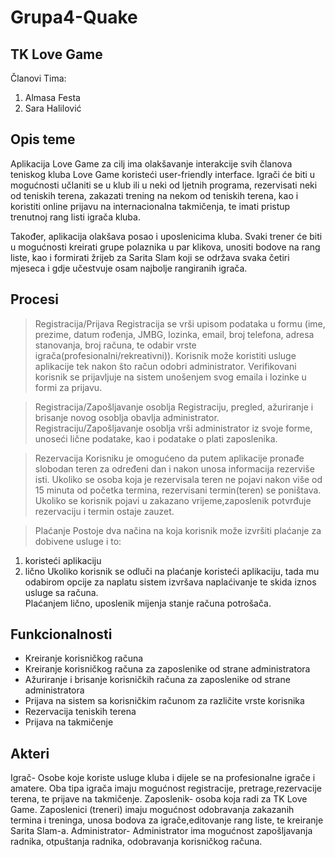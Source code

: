 ﻿# Grupa4-Quake
## TK Love Game

Članovi Tima:
1. Almasa Festa
2. Sara Halilović

## Opis teme

Aplikacija Love Game za cilj ima olakšavanje interakcije svih članova teniskog kluba Love Game koristeći user-friendly
interface. Igrači će biti u mogućnosti učlaniti se u klub ili u neki od ljetnih programa, rezervisati neki od teniskih 
terena, zakazati trening na nekom od teniskih terena, kao i  koristiti online prijavu na internacionalna takmičenja, 
te imati pristup trenutnoj rang listi igrača kluba. 

Također, aplikacija olakšava posao i uposlenicima kluba. Svaki trener će biti u mogućnosti kreirati grupe polaznika u 
par klikova, unositi bodove na rang liste, kao i formirati žrijeb za Sarita Slam koji se održava svaka četiri mjeseca i 
gdje učestvuje osam najbolje rangiranih igrača.

## Procesi

>Registracija/Prijava
Registracija se vrši upisom podataka u formu (ime, prezime, datum rođenja, JMBG, lozinka, email, broj telefona, adresa stanovanja, 
broj računa, te odabir vrste igrača(profesionalni/rekreativni)). Korisnik može koristiti usluge aplikacije tek nakon što račun odobri 
administrator. Verifikovani korisnik se prijavljuje na sistem unošenjem svog emaila i lozinke u formi za prijavu.

>Registracija/Zapošljavanje osoblja
Registraciju, pregled, ažuriranje i brisanje novog osoblja obavlja administrator. 
Registraciju/Zapošljavanje osoblja vrši administrator iz svoje forme, unoseći lične podatake, kao i podatake o plati zaposlenika.

>Rezervacija
Korisniku je omogućeno da putem aplikacije pronađe slobodan teren za određeni dan i nakon unosa informacija rezerviše isti. 
Ukoliko se osoba koja je rezervisala teren ne pojavi nakon više od 15 minuta od početka termina, rezervisani termin(teren) se poništava. 
Ukoliko se korisnik pojavi u zakazano vrijeme,zaposlenik potvrđuje rezervaciju i termin ostaje zauzet.

>Plaćanje
Postoje dva načina na koja korisnik može izvršiti plaćanje za dobivene usluge i to:
1. koristeći aplikaciju
2. lično
Ukoliko korisnik se odluči na plaćanje koristeći aplikaciju, tada mu odabirom opcije za naplatu sistem izvršava naplaćivanje te skida iznos usluge sa računa.  
Plaćanjem lično, uposlenik mijenja stanje računa potrošača.


## Funkcionalnosti

- Kreiranje korisničkog računa
- Kreiranje korisničkog računa za zaposlenike od strane administratora
- Ažuriranje i brisanje korisničkih računa za zaposlenike od strane administratora
- Prijava na sistem sa korisničkim računom za različite vrste korisnika 
- Rezervacija teniskih terena
- Prijava na takmičenje



## Akteri

Igrač- Osobe koje koriste usluge kluba i dijele se na profesionalne igrače i amatere. Oba tipa igrača imaju mogućnost registracije, pretrage,rezervacije terena, te prijave na takmičenje.
Zaposlenik- osoba koja radi za TK Love Game. Zaposlenici (treneri) imaju mogućnost odobravanja zakazanih termina i treninga, unosa bodova za igrače,editovanje rang liste, te kreiranje Sarita Slam-a.
Administrator- Administrator ima mogućnost zapošljavanja radnika, otpuštanja radnika, odobravanja korisničkog računa.
